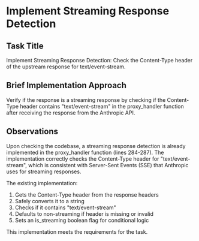 # Implement Streaming Response Detection

## Task Title
Implement Streaming Response Detection: Check the Content-Type header of the upstream response for text/event-stream.

## Brief Implementation Approach
Verify if the response is a streaming response by checking if the Content-Type header contains "text/event-stream" in the proxy_handler function after receiving the response from the Anthropic API.

## Observations
Upon checking the codebase, a streaming response detection is already implemented in the proxy_handler function (lines 284-287). The implementation correctly checks the Content-Type header for "text/event-stream", which is consistent with Server-Sent Events (SSE) that Anthropic uses for streaming responses.

The existing implementation:
1. Gets the Content-Type header from the response headers
2. Safely converts it to a string
3. Checks if it contains "text/event-stream"
4. Defaults to non-streaming if header is missing or invalid
5. Sets an is_streaming boolean flag for conditional logic

This implementation meets the requirements for the task.